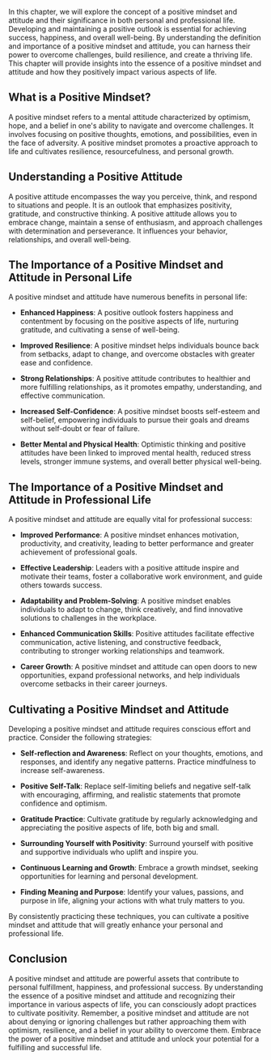 
In this chapter, we will explore the concept of a positive mindset and attitude and their significance in both personal and professional life. Developing and maintaining a positive outlook is essential for achieving success, happiness, and overall well-being. By understanding the definition and importance of a positive mindset and attitude, you can harness their power to overcome challenges, build resilience, and create a thriving life. This chapter will provide insights into the essence of a positive mindset and attitude and how they positively impact various aspects of life.

## What is a Positive Mindset?

A positive mindset refers to a mental attitude characterized by optimism, hope, and a belief in one's ability to navigate and overcome challenges. It involves focusing on positive thoughts, emotions, and possibilities, even in the face of adversity. A positive mindset promotes a proactive approach to life and cultivates resilience, resourcefulness, and personal growth.

## Understanding a Positive Attitude

A positive attitude encompasses the way you perceive, think, and respond to situations and people. It is an outlook that emphasizes positivity, gratitude, and constructive thinking. A positive attitude allows you to embrace change, maintain a sense of enthusiasm, and approach challenges with determination and perseverance. It influences your behavior, relationships, and overall well-being.

## The Importance of a Positive Mindset and Attitude in Personal Life

A positive mindset and attitude have numerous benefits in personal life:

- **Enhanced Happiness**: A positive outlook fosters happiness and contentment by focusing on the positive aspects of life, nurturing gratitude, and cultivating a sense of well-being.
    
- **Improved Resilience**: A positive mindset helps individuals bounce back from setbacks, adapt to change, and overcome obstacles with greater ease and confidence.
    
- **Strong Relationships**: A positive attitude contributes to healthier and more fulfilling relationships, as it promotes empathy, understanding, and effective communication.
    
- **Increased Self-Confidence**: A positive mindset boosts self-esteem and self-belief, empowering individuals to pursue their goals and dreams without self-doubt or fear of failure.
    
- **Better Mental and Physical Health**: Optimistic thinking and positive attitudes have been linked to improved mental health, reduced stress levels, stronger immune systems, and overall better physical well-being.
    

## The Importance of a Positive Mindset and Attitude in Professional Life

A positive mindset and attitude are equally vital for professional success:

- **Improved Performance**: A positive mindset enhances motivation, productivity, and creativity, leading to better performance and greater achievement of professional goals.
    
- **Effective Leadership**: Leaders with a positive attitude inspire and motivate their teams, foster a collaborative work environment, and guide others towards success.
    
- **Adaptability and Problem-Solving**: A positive mindset enables individuals to adapt to change, think creatively, and find innovative solutions to challenges in the workplace.
    
- **Enhanced Communication Skills**: Positive attitudes facilitate effective communication, active listening, and constructive feedback, contributing to stronger working relationships and teamwork.
    
- **Career Growth**: A positive mindset and attitude can open doors to new opportunities, expand professional networks, and help individuals overcome setbacks in their career journeys.
    

## Cultivating a Positive Mindset and Attitude

Developing a positive mindset and attitude requires conscious effort and practice. Consider the following strategies:

- **Self-reflection and Awareness**: Reflect on your thoughts, emotions, and responses, and identify any negative patterns. Practice mindfulness to increase self-awareness.
    
- **Positive Self-Talk**: Replace self-limiting beliefs and negative self-talk with encouraging, affirming, and realistic statements that promote confidence and optimism.
    
- **Gratitude Practice**: Cultivate gratitude by regularly acknowledging and appreciating the positive aspects of life, both big and small.
    
- **Surrounding Yourself with Positivity**: Surround yourself with positive and supportive individuals who uplift and inspire you.
    
- **Continuous Learning and Growth**: Embrace a growth mindset, seeking opportunities for learning and personal development.
    
- **Finding Meaning and Purpose**: Identify your values, passions, and purpose in life, aligning your actions with what truly matters to you.
    

By consistently practicing these techniques, you can cultivate a positive mindset and attitude that will greatly enhance your personal and professional life.

## Conclusion

A positive mindset and attitude are powerful assets that contribute to personal fulfillment, happiness, and professional success. By understanding the essence of a positive mindset and attitude and recognizing their importance in various aspects of life, you can consciously adopt practices to cultivate positivity. Remember, a positive mindset and attitude are not about denying or ignoring challenges but rather approaching them with optimism, resilience, and a belief in your ability to overcome them. Embrace the power of a positive mindset and attitude and unlock your potential for a fulfilling and successful life.

